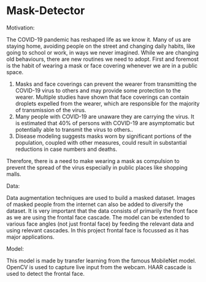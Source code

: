 # Mask-Detector
Motivation: 

The COVID-19 pandemic has reshaped life as we know it. Many of us are staying home, avoiding people on the street and changing daily habits, like going to school or work, in ways we never imagined. While we are changing old behaviours, there are new routines we need to adopt. First and foremost is the habit of wearing a mask or face covering whenever we are in a public space.
  1. Masks and face coverings can prevent the wearer from transmitting the COVID-19 virus to others and may provide some protection to the wearer. Multiple studies have shown        that face coverings can contain droplets expelled from the wearer, which are responsible for the majority of transmission of the virus.
  2. Many people with COVID-19 are unaware they are carrying the virus. It is estimated that 40% of persons with COVID-19 are asymptomatic but potentially able to transmit the      virus to others..
  3. Disease modeling suggests masks worn by significant portions of the population, coupled with other measures, could result in substantial reductions in case numbers and          deaths.
  
Therefore, there is a need to make wearing a mask as compulsion to prevent the spread of the virus especially in public places like shopping malls.

Data:

Data augmentation techniques are used to build a masked dataset. Images of masked people from the internet can also be added to diversify the dataset. It is very important that the data consists of primarily the front face as we are using the frontal face cascade. The model can be extended to various face angles (not just frontal face) by feeding the relevant data and using relevant cascades. In this project frontal face is focussed as it has major applications.

Model:

This model is made by transfer learning from the famous MobileNet model. OpenCV is used to capture live input from the webcam. HAAR cascade is used to detect the frontal face. 
